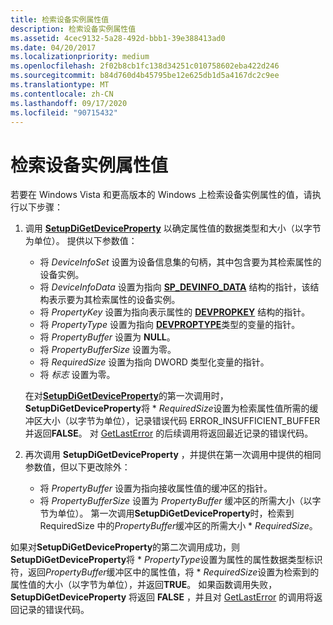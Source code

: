 ```yaml
---
title: 检索设备实例属性值
description: 检索设备实例属性值
ms.assetid: 4cec9132-5a28-492d-bbb1-39e388413ad0
ms.date: 04/20/2017
ms.localizationpriority: medium
ms.openlocfilehash: 2f02b8cb1fc138d34251c010758602eba422d246
ms.sourcegitcommit: b84d760d4b45795be12e625db1d5a4167dc2c9ee
ms.translationtype: MT
ms.contentlocale: zh-CN
ms.lasthandoff: 09/17/2020
ms.locfileid: "90715432"
---
```

# <a name="retrieving-a-device-instance-property-value"></a>检索设备实例属性值


若要在 Windows Vista 和更高版本的 Windows 上检索设备实例属性的值，请执行以下步骤：

1.  调用 [**SetupDiGetDeviceProperty**](/windows/win32/api/setupapi/nf-setupapi-setupdigetdevicepropertyw) 以确定属性值的数据类型和大小（以字节为单位）。 提供以下参数值：

    -   将 *DeviceInfoSet* 设置为设备信息集的句柄，其中包含要为其检索属性的设备实例。
    -   将 *DeviceInfoData* 设置为指向 [**SP_DEVINFO_DATA**](/windows/win32/api/setupapi/ns-setupapi-sp_devinfo_data) 结构的指针，该结构表示要为其检索属性的设备实例。
    -   将 *PropertyKey* 设置为指向表示属性的 [**DEVPROPKEY**](./devpropkey.md) 结构的指针。
    -   将 *PropertyType* 设置为指向 [**DEVPROPTYPE**](/previous-versions/ff543546(v=vs.85))类型的变量的指针。
    -   将 *PropertyBuffer* 设置为 **NULL**。
    -   将 *PropertyBufferSize* 设置为零。
    -   将 *RequiredSize* 设置为指向 DWORD 类型化变量的指针。
    -   将 *标志* 设置为零。

    在对[**SetupDiGetDeviceProperty**](/windows/win32/api/setupapi/nf-setupapi-setupdigetdevicepropertyw)的第一次调用时， **SetupDiGetDeviceProperty**将 \* *RequiredSize*设置为检索属性值所需的缓冲区大小（以字节为单位），记录错误代码 ERROR_INSUFFICIENT_BUFFER 并返回**FALSE**。 对 [GetLastError](https://go.microsoft.com/fwlink/p/?linkid=169416) 的后续调用将返回最近记录的错误代码。

2.  再次调用 **SetupDiGetDeviceProperty** ，并提供在第一次调用中提供的相同参数值，但以下更改除外：
    -   将 *PropertyBuffer* 设置为指向接收属性值的缓冲区的指针。
    -   将 *PropertyBufferSize* 设置为 *PropertyBuffer* 缓冲区的所需大小（以字节为单位）。 第一次调用**SetupDiGetDeviceProperty**时，检索到 RequiredSize 中的*PropertyBuffer*缓冲区的所需大小 \* *RequiredSize*。

如果对**SetupDiGetDeviceProperty**的第二次调用成功，则**SetupDiGetDeviceProperty**将 \* *PropertyType*设置为属性的属性数据类型标识符，返回*PropertyBuffer*缓冲区中的属性值，将 \* *RequiredSize*设置为检索到的属性值的大小（以字节为单位），并返回**TRUE**。 如果函数调用失败， **SetupDiGetDeviceProperty** 将返回 **FALSE** ，并且对 [GetLastError](https://go.microsoft.com/fwlink/p/?linkid=169416) 的调用将返回记录的错误代码。

 


